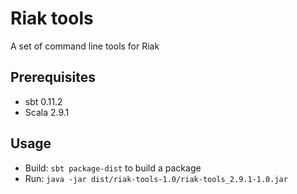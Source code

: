 # Riak tools
A set of command line tools for Riak

## Prerequisites

* sbt 0.11.2
* Scala 2.9.1

## Usage

* Build: `sbt package-dist` to build a package
* Run: `java -jar dist/riak-tools-1.0/riak-tools_2.9.1-1.0.jar`